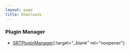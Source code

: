 ```yaml
---
layout: page
title: Downloads
---
```

### Plugin Manager

* [SRTPluginManager](https://github.com/SpeedrunTooling/SRTPluginManager/releases){:target="_blank" rel="noopener"}